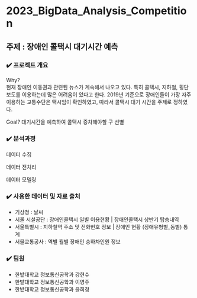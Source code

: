 # 2023_BigData_Analysis_Competition

## 주제 : 장애인 콜택시 대기시간 예측

### ✔️ 프로젝트 개요
Why?  
현재 장애인 이동권과 관련된 뉴스가 계속해서 나오고 있다. 특히 콜택시, 지하철, 횡단보도를 이용하는데 많은 어려움이 있다고 한다. 2019년 기준으로 장애인들이 가장 자주 이용하는 교통수단은 택시임이 확인하였고, 따라서 콜택시 대기 시간을 주제로 정하였다.  

Goal?
대기시간을 예측하여 콜택시 증차해야할 구 선별


### ✔️ 분석과정
데이터 수집

데이터 전처리

데이터 모델링

### ✔️ 사용한 데이터 및 자료 출처
- 기상청 : 날씨
- 서울 시설공단 : 장애인콜택시 일별 이용현황 | 장애인콜택시 상반기 탑승내역
- 서울특별시 : 지하철역 주소 및 전화번호 정보 | 장애인 현황 (장애유형별_동별) 통계
- 서울교통공사 : 역별 월별 장애인 승하차인원 정보

### ✔️ 팀원
- 한밭대학교 정보통신공학과 강현수
- 한밭대학교 정보통신공학과 이영주
- 한밭대학교 정보통신공학과 윤희정
